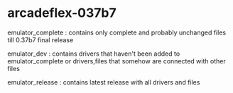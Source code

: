 # arcadeflex-037b7

emulator_complete : contains only complete and probably unchanged files till 0.37b7 final release

emulator_dev : contains drivers that haven't been added to emulator_complete or drivers,files that somehow are connected with other files

emulator_release : contains latest release with all drivers and files
